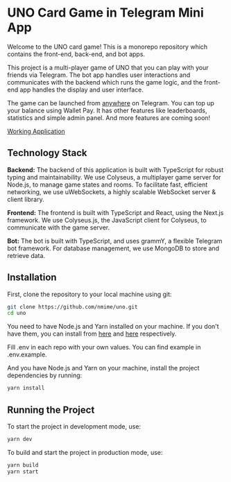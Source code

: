 # UNO Card Game in Telegram Mini App

Welcome to the UNO card game! This is a monorepo repository which contains the front-end, back-end,
and bot apps.

This project is a multi-player game of UNO that you can play with your friends via Telegram. The bot app handles user
interactions and communicates with the backend which runs the game logic, and the front-end app handles the display and
user interface.

The game can be launched from [anywhere](https://t.me/uno9bot/uno) on Telegram. You can top up your balance using Wallet
Pay. It has other features like leaderboards, statistics and simple admin panel. And more features are coming soon!

[Working Application](https://t.me/uno9bot)

## Technology Stack

**Backend:** The backend of this application is built with TypeScript for robust typing and maintainability. We use
Colyseus, a multiplayer game server for Node.js, to manage game states and rooms. To facilitate fast, efficient
networking, we use uWebSockets, a highly scalable WebSocket server & client library.

**Frontend:** The frontend is built with TypeScript and React, using the Next.js framework. We
use Colyseus.js, the JavaScript client for Colyseus, to communicate with the game server.

**Bot:** The bot is built with TypeScript, and uses grammY, a flexible Telegram bot framework. For database management,
we use MongoDB to store and retrieve data.

## Installation

First, clone the repository to your local machine using git:

```bash
git clone https://github.com/nmime/uno.git
cd uno
```

You need to have Node.js and Yarn installed on your machine. If you don't have them, you can install
from [here](https://nodejs.org/en/download/) and [here](https://yarnpkg.com/getting-started/install) respectively.

Fill .env in each repo with your own values. You can find example in .env.example.

And you have Node.js and Yarn on your machine, install the project dependencies by running:

```bash
yarn install
```

## Running the Project

To start the project in development mode, use:

```bash
yarn dev
```

To build and start the project in production mode, use:

```bash
yarn build
yarn start
```
